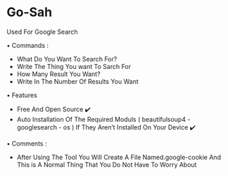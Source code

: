 # Go-Sah
Used For Google Search

• Commands :
- What Do You Want To Search For?
- Write The Thing You want To Sarch For
- How Many Result You Want?
- Write In The Number Of Results You Want

• Features
- Free And Open Source ✔️
- Auto Installation Of The Required Moduls ( beautifulsoup4 - googlesearch - os ) If They Aren’t Installed On Your Device ✔️

• Comments :
- After Using The Tool You Will Create A File Named.google-cookie And This is A Normal Thing That You Do Not Have To Worry About

